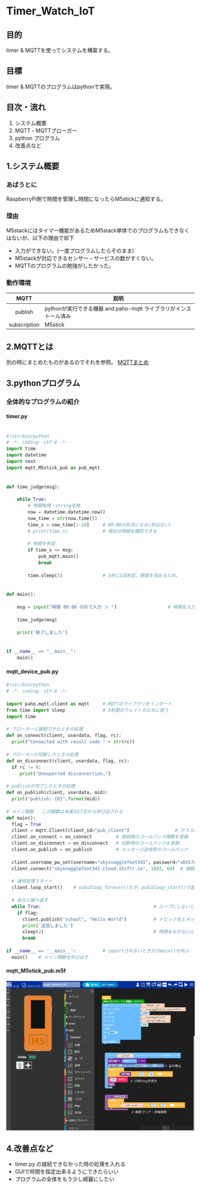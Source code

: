 # Timer_Watch_IoT

## 目的
timer & MQTTを使ってシステムを構築する。
## 目標
timer & MQTTのプログラムはpythonで実現。


## 目次・流れ
1. システム概要
1. MQTT・MQTTブローガー
1. python プログラム
1. 改善点など

## 1.システム概要
### あばうとに
RaspberryPi側で時間を管理し時間になったらM5stickに通知する。
### 理由
M5stackにはタイマー機能があるためM5stack単体でのプログラムもできなくはないが、以下の理由で却下
- 入力ができない。(一度プログラムしたらそのまま)
- M5stackが対応できるセンサー・サービスの数がすくない。
- MQTTのプログラムの勉強がしたかった。
### 動作環境
|MQTT|説明|
| :-: | - |
| publish | pythonが実行できる機器 and paho-mqtt ライブラリがインストール済み |
| subscription | M5stick |

## 2.MQTTとは
別の時にまとめたものがあるのでそれを参照。
[MQTTまとめ](http://devcenter.magellanic-clouds.com/learning/mqtt-spec.html)



## 3.pythonプログラム

### 全体的なプログラムの紹介


#### timer.py
```python

#!usr/bin/python
# -*- coding: utf-8 -*- 
import time
import datetime
import test
import mqtt_M5stick_pub as pub_mqtt


def time_judge(msg):
    
    while True:
        # 時間取得・string変換
        now = datetime.datetime.now()
        now_time = str(now.time())
        time_s = now_time[:-10]     # 00:00の形式になる(秒はない)
        # print(time_s)             # 現在の時間を確認できる

        # 時間を判定
        if time_s == msg:
            pub_mqtt.main()
            break
        
        time.sleep(5)               # 5秒に1回判定、精度を高めるため。


def main():
    
    msg = input("時間 00:00 の形で入力 ＞ ")                   # 時間を入力
    
    time_judge(msg)
    
    print('終了しました')
 

if __name__ == "__main__":
    main()
```

#### mqtt_device_pub.py

```python
#!usr/bin/python
# -*- coding: utf-8 -*- 

import paho.mqtt.client as mqtt     # MQTTのライブラリをインポート
from time import sleep              # 3秒間のウェイトのために使う
import time

# ブローカーに接続できたときの処理
def on_connect(client, userdata, flag, rc):
  print("Connected with result code " + str(rc))

# ブローカーが切断したときの処理
def on_disconnect(client, userdata, flag, rc):
  if rc != 0:
     print("Unexpected disconnection.")

# publishが完了したときの処理
def on_publish(client, userdata, mid):
  print("publish: {0}".format(mid))

# メイン関数   この関数は末尾のif文から呼び出される
def main():
  flag = True
  client = mqtt.Client(client_id="pub_client")                 # クラスのインスタンス(実体)の作成 & 名前決め
  client.on_connect = on_connect         # 接続時のコールバック関数を登録
  client.on_disconnect = on_disconnect   # 切断時のコールバックを登録
  client.on_publish = on_publish         # メッセージ送信時のコールバック

  client.username_pw_set(username="skysnagglefoot341", password="xbVi7ql7K3BFLzim")     # ユーザー情報ない場合はコメントアウト
  client.connect("skysnagglefoot341.cloud.shiftr.io", 1883, 60)  # 接続先は自分自身

  # 通信処理スタート
  client.loop_start()    # subはloop_forever()だが，pubはloop_start()で起動だけさせる

  # 永久に繰り返す
  while True:                                          # ループにしないと通信からbreakしない
    if flag:
      client.publish("school", "Hello World")          # トピック名とメッセージを決めて送信
      print('送信しました')
      sleep(2)                                         # 時間をおかないとbreakしない
      break

if __name__ == '__main__':          # importされないときだけmain()を呼ぶ
  main()    # メイン関数を呼び出す

```
#### mqtt_M5stick_pub.m5f

![mqtt_m5stick_IoT](img/mqtt_M5stick_IoT.png)


## 4.改善点など
- timer.py の接続できなかった時の処理を入れる
- GUIで時間を指定出来るようにできたらいい
- プログラムの全体をもう少し綺麗にしたい
